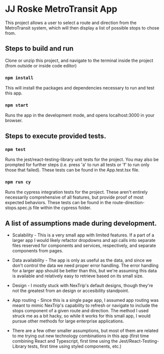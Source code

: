 # JJ Roske MetroTransit App

This project allows a user to select a route and direction from the MetroTransit system, which will then display a list of possible stops to chose from.

## Steps to build and run

Clone or unzip this project, and navigate to the terminal inside the project (from outside or inside code editor)

### `npm install`

This will install the packages and dependencies necessary to run and test this app.

### `npm start`

Runs the app in the development mode, and opens localhost:3000 in your browser.

## Steps to execute provided tests.

### `npm test`

Runs the jest/react-testing-library unit tests for the project. You may also be prompted for further steps (i.e. press 'a' to run all tests or 'f' to run only those that failed). These tests can be found in the App.test.tsx file.

### `npm run cy`

Runs the cypress integration tests for the project. These aren't entirely necessarily comprehensive of all features, but provide proof of most expected behaviors. These tests can be found in the route-direction-stops.spec.js file within the cypress folder.

## A list of assumptions made during development.

- Scalability - This is a very small app with limited features. If a part of a larger app I would likely refactor dropdowns and api calls into separate files reserved for components and services, respectively, and separate components from pages.

- Data availability - The app is only as useful as the data, and since we don't control the data we need proper error handling. The error handling for a larger app should be better than this, but we're assuming this data is available and relatively easy to retrieve based on its small size.

- Design - I mostly stuck with NexTrip's default designs, though they're not the greatest from an design or accesibility standpoint.

- App routing - Since this is a single page app, I assumed app routing was meant to mimic NexTrip's capability to refresh or navigate to include the stops component of a given route and direction. The method I used struck me as a bit hacky, so while it works for this small app, I would pursue other methods for large enterprise applications.

- There are a few other smaller assumptions, but most of them are related to me trying out new technology combinations in this app (first time combining React and Typescript, first time using the Jest/React-Testing-Library tests, first time using styled components, etc.)
